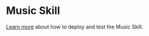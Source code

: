 # Music Skill

[Learn more](https://aka.ms/botframework-solutions/skills/music/docs) about how to deploy and test the Music Skill.
